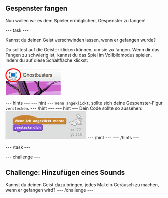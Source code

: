## Gespenster fangen

Nun wollen wir es dem Spieler ermöglichen, Gespenster zu fangen!

\--- task \---

Kannst du deinen Geist verschwinden lassen, wenn er gefangen wurde?

Du solltest auf die Geister klicken können, um sie zu fangen. Wenn dir das Fangen zu schwierig ist, kannst du das Spiel im Vollbildmodus spielen, indem du auf diese Schaltfläche klickst:

![screenshot](images/ghost-fullscreen.png)

\--- hints \--- \--- hint \--- `Wenn angeklickt`, sollte sich deine Gespenster-Figur `verstecken`. \--- /hint \--- \--- hint \--- Dein Code sollte so aussehen: ![screenshot](images/ghost-catch-code.png) \--- /hint \--- \--- /hints \---

\--- /task \---

\--- challenge \---

## Challenge: Hinzufügen eines Sounds

Kannst du deinen Geist dazu bringen, jedes Mal ein Geräusch zu machen, wenn er gefangen wird? \--- /challenge \---